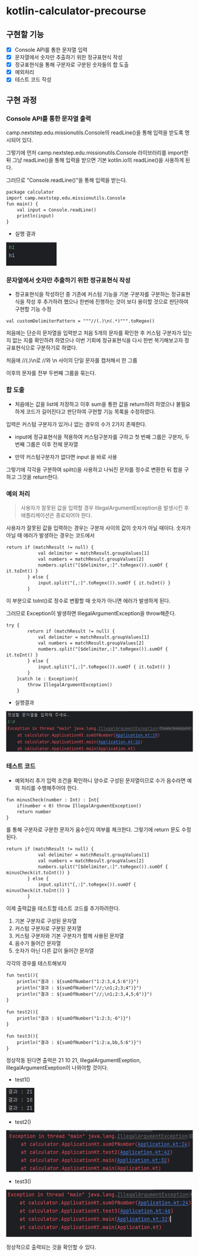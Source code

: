 # kotlin-calculator-precourse

## 구현할 기능
- [X] Console API를 통한 문자열 입력
- [X] 문자열에서 숫자만 추출하기 위한 정규표현식 작성
- [X] 정규표현식을 통해 구분자로 구분된 숫자들의 합 도출
- [X] 예외처리
- [X] 테스트 코드 작성

## 구현 과정
### Console API를 통한 문자열 출력
camp.nextstep.edu.missionutils.Console의 readLine()을 통해 입력을 받도록 명시되어 있다.

그렇기에 먼저 camp.nextstep.edu.missionutils.Console 라이브러리를 import한 뒤 그냥 readLine()을 통해 입력을 받으면 기본  kotlin.io의 readLine()을 사용하게 된다.

그러므로 "Console.readLine()"을 통해 입력을 받는다.

```
package calculator
import camp.nextstep.edu.missionutils.Console
fun main() {
    val input = Console.readLine()
    println(input)
}
```

+ 실행 결과

![img.png](img.png)

### 문자열에서 숫자만 추출하기 위한 정규표현식 작성
+ 정규표현식을 작성하던 중 기존에 커스텀 기능을 기본 구분자를 구분하는 정규표현식을 작성 후 추가하려 했으나 한번에 진행하는 것이 보다 용이할 것으로 판단하여 구현할 기능 수정

```
val customDelimiterPattern = """//(.)\n(.*)""".toRegex()
```
처음에는 단순히 문자열을 입력받고 처음 5개의 문자를 확인한 후 커스텀 구분자가 있는 지 없는 지를 확인하려 하였으나
이번 기회에 정규표현식을 다시 한번 복기해보고자 정규표현식으로 구분하기로 하였다.

처음에 //(.)\n로 //와 \n 사이의 단일 문자를 캡처해서 한 그룹

이후의 문자를 전부 두번째 그룹을 묶는다.

### 합 도출
+ 처음에는 값을 list에 저장하고 이후 sum을 통한 값을 return하려 하였으나 불필요하게 코드가 길어진다고 판단하여 구현할 기능 목록을 수정하였다.


입력은 커스텀 구분자가 있거나 없는 경우의 수가 2가지 존재한다.
+ input에 정규표현식을 적용하여 커스텀구분자를 구하고 첫 번째 그룹은 구분자, 두 번째 그룹은 이후 전체 문자열

+ 만약 커스텀구분자가 없다면 input 을 바로 사용  

그렇기에 각각을 구분하여 spilt()을 사용하고 나눠진 문자를 정수로 변환한 뒤 합을 구하고 그것을 return한다.

### 예외 처리
> 사용자가 잘못된 값을 입력할 경우 IllegalArgumentException을 발생시킨 후 애플리케이션은 종료되어야 한다.

사용자가 잘못된 값을 입력하는 경우는 구분자 사이의 값이 숫자가 아닐 때이다.
숫자가 아닐 때 에러가 발생하는 경우는 코드에서 
```
return if (matchResult != null) {
            val delimiter = matchResult.groupValues[1]
            val numbers = matchResult.groupValues[2]
            numbers.split("[$delimiter,:]".toRegex()).sumOf { it.toInt() }
        } else {
            input.split("[,:]".toRegex()).sumOf { it.toInt() }
        }
```
이 부분으로 toInt()로 정수로 변활할 때 숫자가 아니면 에러가 발생하게 된다.

그러므로 Exception이 발생하면 IllegalArgumentException을 throw해준다.
```
try {
        return if (matchResult != null) {
            val delimiter = matchResult.groupValues[1]
            val numbers = matchResult.groupValues[2]
            numbers.split("[$delimiter,:]".toRegex()).sumOf { it.toInt() }
        } else {
            input.split("[,:]".toRegex()).sumOf { it.toInt() }
        }
    }catch (e : Exception){
        throw IllegalArgumentException()
    }
```

+ 실행결과

![img_1.png](img_1.png)

### 테스트 코드
+ 예외처리 추가
입력 조건을 확인하니 양수로 구성된 문자열이므로 수가 음수라면 예외 처리를 수행해주어야 한다.
```
fun minusCheck(number : Int) : Int{
    if(number < 0) throw IllegalArgumentException()
    return number
}
```
를 통해 구분자로 구분한 문자가 음수인지 여부를 체크한다.
그렇기에 return 문도 수정된다.
```
return if (matchResult != null) {
            val delimiter = matchResult.groupValues[1]
            val numbers = matchResult.groupValues[2]
            numbers.split("[$delimiter,:]".toRegex()).sumOf { minusCheck(it.toInt()) }
        } else {
            input.split("[,:]".toRegex()).sumOf { minusCheck(it.toInt()) }
        }
```

이제 출력값을 테스트할 테스트 코드를 추가하려한다.
1. 기본 구분자로 구성된 문자열
2. 커스텀 구분자로 구분된 문자열
3. 커스텀 구분자와 기본 구분자가 함께 사용된 문자열
4. 음수가 들어간 문자열
5. 숫자가 아닌 다른 값이 들어간 문자열

각각의 경우를 테스트해보자

```
fun test1(){
    println("결과 : ${sumOfNumber("1:2:3,4,5:6")}")
    println("결과 : ${sumOfNumber("//;\n1;2;3;4")}")
    println("결과 : ${sumOfNumber("//;\n1;2:3,4,5;6")}")
}

fun test2(){
    println("결과 : ${sumOfNumber("1:2:3;-6")}")
}

fun test3(){
    println("결과 : ${sumOfNumber("1:2:a,bb,5:6")}")
}
```
정상작동 된다면 출력은 21 10 21, IllegalArgumentExeption, IllegalArgumentExeption이 나와야할 것이다.
+ test1()

![img_2.png](img_2.png)
+ test2()

![img_3.png](img_3.png)
+ test3()

![img_4.png](img_4.png)

정상적으로 출력되는 것을 확인할 수 있다.